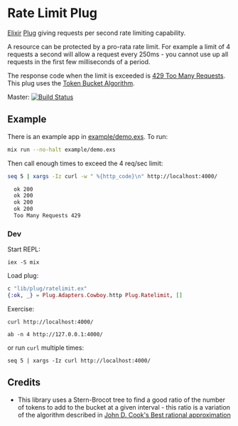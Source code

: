 # Rate Limit Plug

[Elixir](http://elixir-lang.org/) [Plug](https://hexdocs.pm/plug/readme.html) giving requests per second rate limiting capability.

A resource can be protected by a pro-rata rate limit. For example a limit of 4 requests a second will allow a request every 250ms - you cannot use up all requests in the first few milliseconds of a period.

The response code when the limit is exceeded is [429 Too Many Requests](https://tools.ietf.org/html/rfc6585#section-4). This plug uses the [Token Bucket Algorithm](https://en.wikipedia.org/wiki/Token_bucket).

Master: [![Build Status](https://travis-ci.org/devstopfix/plug-ratelimit.svg?branch=master)](https://travis-ci.org/devstopfix/plug-ratelimit)


## Example

There is an example app in [example/demo.exs](example/demo.exs). To run:

```bash
mix run --no-halt example/demo.exs
```

Then call enough times to exceed the 4 req/sec limit:

```bash
seq 5 | xargs -Iz curl -w " %{http_code}\n" http://localhost:4000/

  ok 200
  ok 200
  ok 200
  ok 200
  Too Many Requests 429
```

### Dev

Start REPL:

    iex -S mix

Load plug:

```elixir
c "lib/plug/ratelimit.ex"
{:ok, _} = Plug.Adapters.Cowboy.http Plug.Ratelimit, []
```

Exercise:

    curl http://localhost:4000/

    ab -n 4 http://127.0.0.1:4000/

or run `curl` multiple times:

    seq 5 | xargs -Iz curl http://localhost:4000/


## Credits

* This library uses a Stern-Brocot tree to find a good ratio of the number of tokens to add to the bucket at a given interval - this ratio is a variation of the algorithm described in [John D. Cook's Best rational approximation](https://www.johndcook.com/blog/2010/10/20/best-rational-approximation/)
